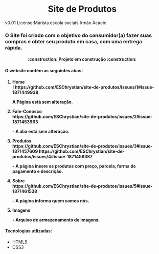 <h1 align="center">Site de Produtos</h1>
<p>v0.01 License:Marista escola sociais Irmão Ácacio</p>
<h3>O Site foi criado com o objetivo do consumidor(a) fazer suas compras e obter seu produto em casa, com uma entrega rápida.</h3>
<h4 align="center"> :construction: Projeto em construção :construction:</h4>
<h4>O website contém as seguintes abas:<h4>
<ol>
<li>Home</li>!
https://github.com/ESChrystian/site-de-produtos/issues/1#issue-1871449938
<p> A Página está sem alteração.</p>
<li>Fale-Conosco</li>
https://github.com/ESChrystian/site-de-produtos/issues/2#issue-1871453963
<p>- A aba está sem alteração.</p>
<li>Produtos</li>
https://github.com/ESChrystian/site-de-produtos/issues/3#issue-1871457609
https://github.com/ESChrystian/site-de-produtos/issues/4#issue-1871458387
<p>- A página insere os produtos com preço, parcela, forma de pagamento e descrição.
<li>Sobre</li>
https://github.com/ESChrystian/site-de-produtos/issues/5#issue-1871461538
<p>- A página informa quem somos nós.</p>
<li>Imagens</li>
<p>- Arquivo de armazenamento de imagens.</p>
</ol> 
<h4><b>Tecnologias utlizadas:</b></h4>
<ul>
<li>HTML5</li>
<li>CSS3</li>
</ul>



